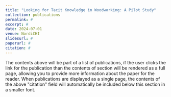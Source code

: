 ```yaml
---
title: "Looking for Tacit Knowledge in Woodworking: A Pilot Study"
collection: publications
permalink: #
excerpt: #
date: 2024-07-01
venue: NordiCHI
slidesurl: #
paperurl: #
citation: #
---
```


The contents above will be part of a list of publications, if the user clicks the link for the publication than the contents of section will be rendered as a full page, allowing you to provide more information about the paper for the reader. When publications are displayed as a single page, the contents of the above "citation" field will automatically be included below this section in a smaller font.